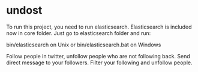 # undost
To run this project, you need to run elasticsearch. Elasticsearch is included now in core folder. Just go to elasticsearch folder and run:

bin/elasticsearch on Unix or 
bin/elasticsearch.bat on Windows

Follow people in twitter, unfollow people who are not following back. Send direct message to your followers. Filter your following and unfollow people.
